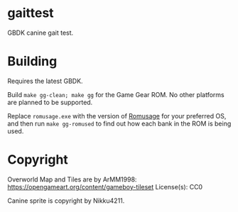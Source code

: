 # gaittest
GBDK canine gait test.

# Building
Requires the latest GBDK.

Build `make gg-clean; make gg` for the Game Gear ROM. No other platforms are planned to be supported.

Replace `romusage.exe` with the version of [Romusage](https://github.com/bbbbbr/romusage) for your preferred OS, and then run `make gg-romused` to find out how each bank in the ROM is being used.

# Copyright
Overworld Map and Tiles are by ArMM1998:
https://opengameart.org/content/gameboy-tileset
License(s): CC0

Canine sprite is copyright by Nikku4211.
